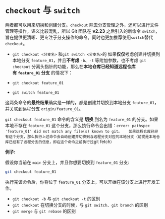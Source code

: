 # `checkout` 与 `switch`

两者都可以用来切换和创建分支。`checkout` 除去分支管理之外，还可以进行文件管理等操作，语义比较混乱，所以 Git 团队在 **v2.23** 之后引入的新命令 `switch`，旨在提供更清晰、更专注于分支操作的命令。同时也更加推荐使用`switch`替代`checkout`。

- `git checkout <分支名>` 和`git switch <分支名>`的 如果**仅仅**考虑创建并切换到本地分支 `feature_01`，并且**不考虑** `-b`、`-t` 等附加参数，也不考虑 `git checkout` 分离头指针的功能，那么在**本地仓库已经知道远程仓库有 `feature_01` 分支** 的情况下：

- `git checkout feature_01`
- `git switch feature_01`

这两条命令的**最终结果**确实是一样的，都是创建并切换到本地分支 `feature_01`，并关联到远程分支 `origin/feature_01`。



`git checkout feature_01` 命令的含义是 **切换** 到名为 `feature_01` 的分支。如果本地不存在 `feature_01` 这个分支，那么执行命令会出错：`error: pathspec 'feature_01' did not match any file(s) known to git。  
如果远程仓库已经有这个分支，那么执行上述命令会自动创建并切换到与远程分支对应的本地分支（前提是本地仓库已经有了远程分支的信息，即在这个命令之前执行过`git fetch`）  
`

**例子:**

假设你当前在 `main` 分支上，并且你想要切换到 `feature_01` 分支:

```bash
git checkout feature_01
```

执行完该命令后，你将位于 `feature_01` 分支上，可以开始在该分支上进行开发工作。

- `git checkout -b` 与 `git checkout -t` 的区别
- `git checkout` 在切换分支的时候，与 `git switch`、`git branch` 的区别
- `git merge` 与 `git rebase` 的区别
